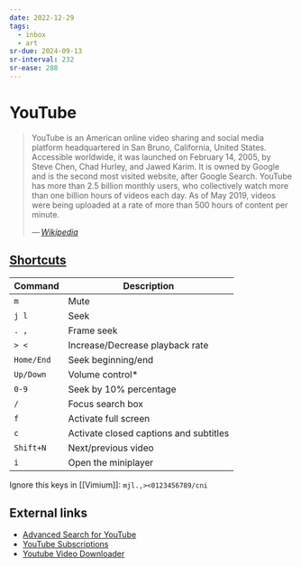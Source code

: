 ```yaml
---
date: 2022-12-29
tags:
  - inbox
  - art
sr-due: 2024-09-13
sr-interval: 232
sr-ease: 288
---
```


# YouTube

> YouTube is an American online video sharing and social media platform
> headquartered in San Bruno, California, United States. Accessible
> worldwide, it was launched on February 14, 2005, by Steve Chen, Chad
> Hurley, and Jawed Karim. It is owned by Google and is the second most visited
> website, after Google Search. YouTube has more than 2.5 billion monthly
> users, who collectively watch more than one billion hours of videos each
> day. As of May 2019, videos were being uploaded at a rate of more than 500
> hours of content per minute.
>
> — <cite>[Wikipedia](https://en.wikipedia.org/wiki/YouTube)</cite>

## [Shortcuts](https://support.google.com/youtube/answer/7631406)

| Command   | Description                            |
|-----------|----------------------------------------|
| `m`         | Mute                                   |
| `j l`       | Seek                                   |
| `. ,`       | Frame seek                             |
| `> <`       | Increase/Decrease playback rate        |
| `Home/End`  | Seek beginning/end                     |
| `Up/Down`   | Volume control*                         |
| `0-9`       | Seek by 10% percentage                 |
| `/`         | Focus search box                       |
| `f`         | Activate full screen                   |
| `c`         | Activate closed captions and subtitles |
| `Shift+N`   | Next/previous video                    |
| `i`         | Open the miniplayer                    |

Ignore this keys in [[Vimium]]: `mjl.,><0123456789/cni`

## External links

- [Advanced Search for YouTube](https://playlists.at/youtube/search/)
- [YouTube Subscriptions](https://www.youtube.com/feed/subscriptions)
- [Youtube Video Downloader](https://yt5s.biz/ru/)

